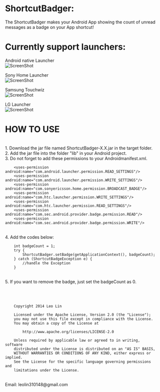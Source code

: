 ShortcutBadger:
===================================

The ShortcutBadger makes your Android App showing the count of unread messages as a badge on your App shortcut!

# Currently support launchers:<br/>

Android native Launcher<br/>
![ScreenShot](https://raw.github.com/leolin310148/ShortcutBadger/master/screenshots/ss_android.png)

Sony Home Launcher<br/>
![ScreenShot](https://raw.github.com/leolin310148/ShortcutBadger/master/screenshots/ss_sony.png)

Samsung Touchwiz<br/>
![ScreenShot](https://raw.github.com/leolin310148/ShortcutBadger/master/screenshots/ss_samsung.png)

LG Launcher<br/>
![ScreenShot](https://raw.github.com/leolin310148/ShortcutBadger/master/screenshots/ss_lg.png)



HOW TO USE
===================================
<br/>1. Download the jar file named ShortcutBadger-X.X.jar in the target folder.
<br/>2. Add the jar file into the folder "lib" in your Android project.
<br/>3. Do not forget to add these permissions to your Androidmanifest.xml.

        <uses-permission android:name="com.android.launcher.permission.READ_SETTINGS"/>
        <uses-permission android:name="com.android.launcher.permission.WRITE_SETTINGS"/>
        <uses-permission android:name="com.sonyericsson.home.permission.BROADCAST_BADGE"/>
        <uses-permission android:name="com.htc.launcher.permission.WRITE_SETTINGS"/>
        <uses-permission android:name="com.htc.launcher.permission.READ_SETTINGS"/>
        <uses-permission android:name="com.sec.android.provider.badge.permission.READ"/>
        <uses-permission android:name="com.sec.android.provider.badge.permission.WRITE"/>
<br/>4. Add the codes below:

        int badgeCount = 1;
        try {
            ShortcutBadger.setBadge(getApplicationContext(), badgeCount);
        } catch (ShortcutBadgeException e) {
            //handle the Exception
        }
<br/>5. If you want to remove the badge, just set the badgeCount as 0.
<br/>
<br/>
<br/>
<br/>

        Copyright 2014 Leo Lin
        
        Licensed under the Apache License, Version 2.0 (the "License");
        you may not use this file except in compliance with the License.
        You may obtain a copy of the License at
        
            http://www.apache.org/licenses/LICENSE-2.0
        
        Unless required by applicable law or agreed to in writing, software
        distributed under the License is distributed on an "AS IS" BASIS,
        WITHOUT WARRANTIES OR CONDITIONS OF ANY KIND, either express or implied.
        See the License for the specific language governing permissions and
        limitations under the License.
<br/>       
 Email: leolin310148@gmail.com
